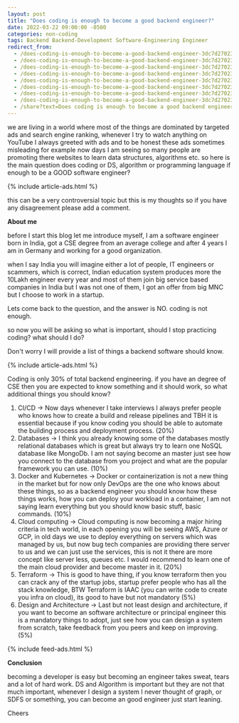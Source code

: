 ```yaml
---
layout: post
title: "Does coding is enough to become a good backend engineer?"
date: 2022-03-22 09:00:00 -0500
categories: non-coding
tags: Backend Backend-Development Software-Engineering Engineer
redirect_from:
  - /does-coding-is-enough-to-become-a-good-backend-engineer-3dc7d2702380?source=user_profile---------5----------------------------
  - /does-coding-is-enough-to-become-a-good-backend-engineer-3dc7d2702380?source=author_recirc-----a9c256fee353----3----------------------------
  - /does-coding-is-enough-to-become-a-good-backend-engineer-3dc7d2702380?source=author_recirc-----891e3866d81----4----------------------------
  - /does-coding-is-enough-to-become-a-good-backend-engineer-3dc7d2702380?source=author_recirc-----cb0b8ef3fc7c----3----------------------------
  - /does-coding-is-enough-to-become-a-good-backend-engineer-3dc7d2702380?source=author_recirc-----7148ce60b54b----3----------------------------
  - /does-coding-is-enough-to-become-a-good-backend-engineer-3dc7d2702380?source=post_internal_links---------2----------------------------
  - /does-coding-is-enough-to-become-a-good-backend-engineer-3dc7d2702380?source=author_recirc-----a9c256fee353----2----------------------------
  - /does-coding-is-enough-to-become-a-good-backend-engineer-3dc7d2702380
  - /share?text=Does coding is enough to become a good backend engineer? - bitesinbyte https://blogs.bitesinbyte.com//posts/Coding-Enough/
---
```


we are living in a world where most of the things are dominated by targeted ads and search engine ranking, whenever I try to watch anything on YouTube I always greeted with ads and to be honest these ads sometimes misleading for example now days I am seeing so many people are promoting there websites to learn data structures, algorithms etc. so here is the main question does coding or DS, algorithm or programming language if enough to be a GOOD software engineer?

{% include article-ads.html %}

this can be a very controversial topic but this is my thoughts so if you have any disagreement please add a comment.

<strong>About me</strong>

before I start this blog let me introduce myself, I am a software engineer born in India, got a CSE degree from an average college and after 4 years I am in Germany and working for a good organization.

when I say India you will imagine either a lot of people, IT engineers or scammers, which is correct, Indian education system produces more the 10Lakh engineer every year and most of them join big service based companies in India but I was not one of them, I got an offer from big MNC but I choose to work in a startup.

Lets come back to the question, and the answer is NO. coding is not enough.

so now you will be asking so what is important, should I stop practicing coding? what should I do?

Don't worry I will provide a list of things a backend software should know.

{% include article-ads.html %}

Coding is only 30% of total backend engineering. if you have an degree of CSE then you are expected to know something and it should work, so what additional things you should know?

1. CI/CD -> Now days whenever I take interviews I always prefer people who knows how to create a build and release pipelines and TBH it is essential because if you know coding you should be able to automate the building process and deployment process. (20%)
2. Databases -> I think you already knowing some of the databases mostly relational databases which is great but always try to learn one NoSQL database like MongoDb. I am not saying become an master just see how you connect to the database from you project and what are the popular framework you can use. (10%)
3. Docker and Kubernetes -> Docker or containerization is not a new thing in the market but for now only DevOps are the one who knows about these things, so as a backend engineer you should know how these things works, how you can deploy your workload in a container, I am not saying learn everything but you should know basic stuff, basic commands. (10%)
4. Cloud computing -> Cloud computing is now becoming a major hiring criteria in tech world, in each opening you will be seeing AWS, Azure or GCP, in old days we use to deploy everything on servers which was managed by us, but now bug tech companies are providing there server to us and we can just use the services, this is not it there are more concept like server less, queues etc. I would recommend to learn one of the main cloud provider and become master in it. (20%)
5. Terraform -> This is good to have thing, if you know terraform then you can crack any of the startup jobs, startup prefer people who has all the stack knowledge, BTW Terraform is IAAC (you can write code to create you infra on cloud), its good to have but not mandatory (5%)
6. Design and Architecture -> Last but not least design and architecture, if you want to become an software architecture or principal engineer this is a mandatory things to adopt, just see how you can design a system from scratch, take feedback from you peers and keep on improving. (5%)

{% include feed-ads.html %}

<strong>Conclusion</strong>

becoming a developer is easy but becoming an engineer takes sweat, tears and a lot of hard work. DS and Algorithm is important but they are not that much important, whenever I design a system I never thought of graph, or SDFS or something, you can become an good engineer just start leaning.

Cheers
